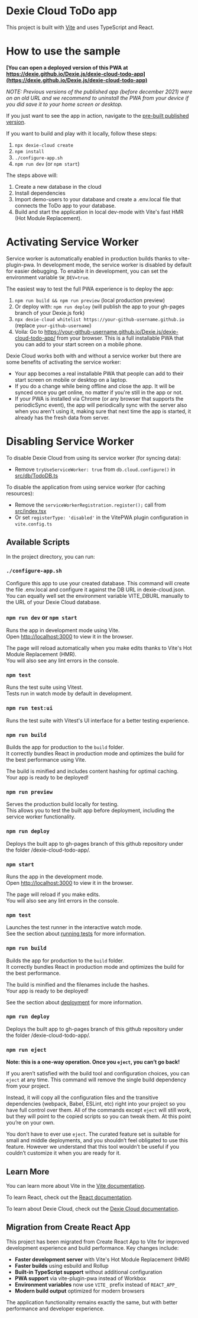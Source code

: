 # Dexie Cloud ToDo app

This project is built with [Vite](https://vitejs.dev/) and uses TypeScript and React.

# How to use the sample

**[You can open a deployed version of this PWA at https://dexie.github.io/Dexie.js/dexie-cloud-todo-app](https://dexie.github.io/Dexie.js/dexie-cloud-todo-app)**

*NOTE: Previous versions of the published app (before december 2021) were on an old URL and we recommend to uninstall the PWA from your device if you did save it to your home screen or desktop.*

If you just want to see the app in action, navigate to the [pre-built published version](https://dexie.github.io/Dexie.js/dexie-cloud-todo-app/).

If you want to build and play with it locally, follow these steps:

1. `npx dexie-cloud create`
2. `npm install`
3. `./configure-app.sh`
4. `npm run dev` (or `npm start`)

The steps above will:

1. Create a new database in the cloud
2. Install dependencies
3. Import demo-users to your database and create a .env.local file that connects the ToDo app to your database.
4. Build and start the application in local dev-mode with Vite's fast HMR (Hot Module Replacement).

# Activating Service Worker

Service worker is automatically enabled in production builds thanks to vite-plugin-pwa. In development mode, the service worker is disabled by default for easier debugging. To enable it in development, you can set the environment variable `SW_DEV=true`.

The easiest way to test the full PWA experience is to deploy the app:

1. `npm run build && npm run preview` (local production preview)
2. Or deploy with: `npm run deploy` (will publish the app to your gh-pages branch of your Dexie.js fork)
3. `npx dexie-cloud whitelist https://your-github-username.github.io` (replace `your-github-username`)
4. Voila: Go to https://your-github-username.github.io/Dexie.js/dexie-cloud-todo-app/ from your browser. This is a full installable PWA that you can add to your start screen on a mobile phone.

Dexie Cloud works both with and without a service worker but there are some benefits of activating the service worker:

* Your app becomes a real installable PWA that people can add to their start screen on mobile or desktop on a laptop.
* If you do a change while being offline and close the app. It will be synced once you get online, no matter if you're still in the app or not.
* If your PWA is installed via Chrome (or any browser that supports the periodicSync event), the app will periodically sync with the server also when you aren't using it, making sure that next time the app is started, it already has the fresh data from server.

# Disabling Service Worker

To disable Dexie Cloud from using its service worker (for syncing data):
* Remove `tryUseServiceWorker: true` from `db.cloud.configure()` in [src/db/TodoDB.ts](https://github.com/dfahlander/Dexie.js/blob/master/samples/dexie-cloud-todo-app/src/db/TodoDB.ts)

To disable the application from using service worker (for caching resources):
* Remove the `serviceWorkerRegistration.register();` call from [src/index.tsx](https://github.com/dfahlander/Dexie.js/blob/master/samples/dexie-cloud-todo-app/src/index.tsx)
* Or set `registerType: 'disabled'` in the VitePWA plugin configuration in `vite.config.ts`

## Available Scripts

In the project directory, you can run:

### `./configure-app.sh`

Configure this app to use your created database.
This command will create the file .env.local and configure it against the DB URL in dexie-cloud.json.
You can equally well set the environment variable VITE_DBURL manually to the URL of your
Dexie Cloud database.

### `npm run dev` or `npm start`

Runs the app in development mode using Vite.\
Open [http://localhost:3000](http://localhost:3000) to view it in the browser.

The page will reload automatically when you make edits thanks to Vite's Hot Module Replacement (HMR).\
You will also see any lint errors in the console.

### `npm test`

Runs the test suite using Vitest.\
Tests run in watch mode by default in development.

### `npm run test:ui`

Runs the test suite with Vitest's UI interface for a better testing experience.

### `npm run build`

Builds the app for production to the `build` folder.\
It correctly bundles React in production mode and optimizes the build for the best performance using Vite.

The build is minified and includes content hashing for optimal caching.\
Your app is ready to be deployed!

### `npm run preview`

Serves the production build locally for testing.\
This allows you to test the built app before deployment, including the service worker functionality.

### `npm run deploy`

Deploys the built app to gh-pages branch of this github repository under the folder /dexie-cloud-todo-app/.

### `npm start`

Runs the app in the development mode.\
Open [http://localhost:3000](http://localhost:3000) to view it in the browser.

The page will reload if you make edits.\
You will also see any lint errors in the console.

### `npm test`

Launches the test runner in the interactive watch mode.\
See the section about [running tests](https://facebook.github.io/create-react-app/docs/running-tests) for more information.

### `npm run build`

Builds the app for production to the `build` folder.\
It correctly bundles React in production mode and optimizes the build for the best performance.

The build is minified and the filenames include the hashes.\
Your app is ready to be deployed!

See the section about [deployment](https://facebook.github.io/create-react-app/docs/deployment) for more information.

### `npm run deploy`

Deploys the built app to gh-pages branch of this github repository under the folder /dexie-cloud-todo-app/.

### `npm run eject`

**Note: this is a one-way operation. Once you `eject`, you can’t go back!**

If you aren’t satisfied with the build tool and configuration choices, you can `eject` at any time. This command will remove the single build dependency from your project.

Instead, it will copy all the configuration files and the transitive dependencies (webpack, Babel, ESLint, etc) right into your project so you have full control over them. All of the commands except `eject` will still work, but they will point to the copied scripts so you can tweak them. At this point you’re on your own.

You don’t have to ever use `eject`. The curated feature set is suitable for small and middle deployments, and you shouldn’t feel obligated to use this feature. However we understand that this tool wouldn’t be useful if you couldn’t customize it when you are ready for it.

## Learn More

You can learn more about Vite in the [Vite documentation](https://vitejs.dev/).

To learn React, check out the [React documentation](https://reactjs.org/).

To learn about Dexie Cloud, check out the [Dexie Cloud documentation](https://dexie.org/cloud/docs/).

## Migration from Create React App

This project has been migrated from Create React App to Vite for improved development experience and build performance. Key changes include:

- **Faster development server** with Vite's Hot Module Replacement (HMR)
- **Faster builds** using esbuild and Rollup
- **Built-in TypeScript support** without additional configuration
- **PWA support** via vite-plugin-pwa instead of Workbox
- **Environment variables** now use `VITE_` prefix instead of `REACT_APP_`
- **Modern build output** optimized for modern browsers

The application functionality remains exactly the same, but with better performance and developer experience.
